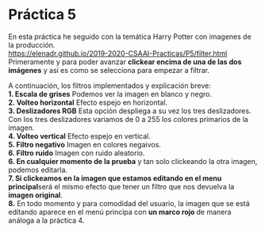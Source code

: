 # Práctica 5
En esta práctica he seguido con la temática Harry Potter con imagenes de la producción.
<br>
https://elenadr.github.io/2019-2020-CSAAI-Practicas/P5/filter.html
<br>
Primeramente y para poder avanzar <b>clickear encima de una de las dos imágenes</b> y así es como se selecciona para empezar a filtrar.
<br>

A continuación, los filtros implementados y explicación breve:
<br>
<b>1. Escala de grises</b> Podemos ver la imagen en blanco y negro.
<br>
<b>2. Volteo horizontal</b> Efecto espejo en horizontal.
<br>
<b>3. Deslizadores RGB</b> Esta opción despliega a su vez los tres deslizadores. Con los tres deslizadores variamos de 0 a 255 los colores primarios de la imagen.
<br>
<b>4. Volteo vertical</b> Efecto espejo en vertical.
<br>
<b>5. Filtro negativo</b> Imagen en colores negaivos.
<br>
<b>6. Filtro ruido</b> Imagen con ruido aleatorio.
<br>
<b>6. En cualquier momento de la prueba</b> y tan solo clickeando la otra imagen, podemos editarla.
<br>
<b>7. Si clickeamos en la imagen que estamos editando en el menu principal</b>será el mismo efecto que tener un filtro que nos devuelva la <b>imagen original</b>.
<br>
<b>8.</b> En todo momento y para comodidad del usuario, la imagen que se está editando
aparece en el menú principa con <b> un marco rojo </b> de manera análoga a la práctica 4.

